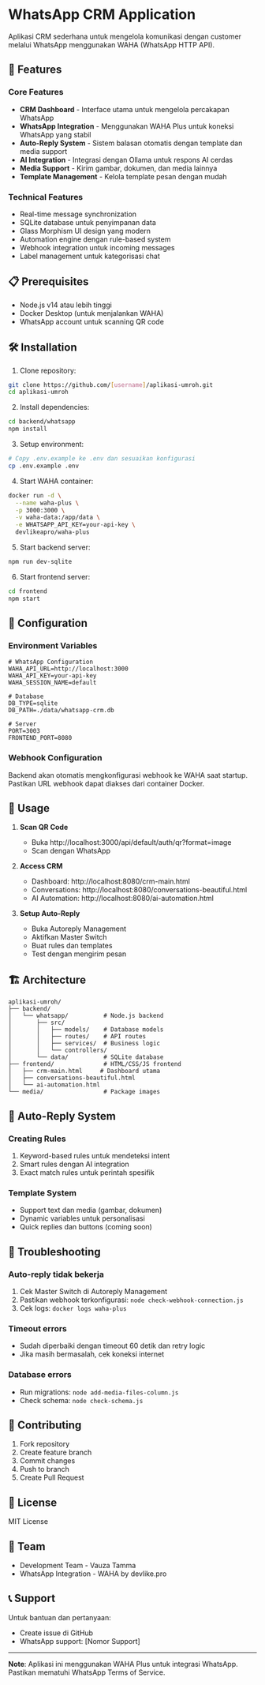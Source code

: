 # WhatsApp CRM Application

Aplikasi CRM sederhana untuk mengelola komunikasi dengan customer melalui WhatsApp menggunakan WAHA (WhatsApp HTTP API).

## 🚀 Features

### Core Features
- **CRM Dashboard** - Interface utama untuk mengelola percakapan WhatsApp
- **WhatsApp Integration** - Menggunakan WAHA Plus untuk koneksi WhatsApp yang stabil
- **Auto-Reply System** - Sistem balasan otomatis dengan template dan media support
- **AI Integration** - Integrasi dengan Ollama untuk respons AI cerdas
- **Media Support** - Kirim gambar, dokumen, dan media lainnya
- **Template Management** - Kelola template pesan dengan mudah

### Technical Features
- Real-time message synchronization
- SQLite database untuk penyimpanan data
- Glass Morphism UI design yang modern
- Automation engine dengan rule-based system
- Webhook integration untuk incoming messages
- Label management untuk kategorisasi chat

## 📋 Prerequisites

- Node.js v14 atau lebih tinggi
- Docker Desktop (untuk menjalankan WAHA)
- WhatsApp account untuk scanning QR code

## 🛠️ Installation

1. Clone repository:
```bash
git clone https://github.com/[username]/aplikasi-umroh.git
cd aplikasi-umroh
```

2. Install dependencies:
```bash
cd backend/whatsapp
npm install
```

3. Setup environment:
```bash
# Copy .env.example ke .env dan sesuaikan konfigurasi
cp .env.example .env
```

4. Start WAHA container:
```bash
docker run -d \
  --name waha-plus \
  -p 3000:3000 \
  -v waha-data:/app/data \
  -e WHATSAPP_API_KEY=your-api-key \
  devlikeapro/waha-plus
```

5. Start backend server:
```bash
npm run dev-sqlite
```

6. Start frontend server:
```bash
cd frontend
npm start
```

## 🔧 Configuration

### Environment Variables
```env
# WhatsApp Configuration
WAHA_API_URL=http://localhost:3000
WAHA_API_KEY=your-api-key
WAHA_SESSION_NAME=default

# Database
DB_TYPE=sqlite
DB_PATH=./data/whatsapp-crm.db

# Server
PORT=3003
FRONTEND_PORT=8080
```

### Webhook Configuration
Backend akan otomatis mengkonfigurasi webhook ke WAHA saat startup. Pastikan URL webhook dapat diakses dari container Docker.

## 📱 Usage

1. **Scan QR Code**
   - Buka http://localhost:3000/api/default/auth/qr?format=image
   - Scan dengan WhatsApp

2. **Access CRM**
   - Dashboard: http://localhost:8080/crm-main.html
   - Conversations: http://localhost:8080/conversations-beautiful.html
   - AI Automation: http://localhost:8080/ai-automation.html

3. **Setup Auto-Reply**
   - Buka Autoreply Management
   - Aktifkan Master Switch
   - Buat rules dan templates
   - Test dengan mengirim pesan

## 🏗️ Architecture

```
aplikasi-umroh/
├── backend/
│   └── whatsapp/          # Node.js backend
│       ├── src/
│       │   ├── models/    # Database models
│       │   ├── routes/    # API routes
│       │   ├── services/  # Business logic
│       │   └── controllers/
│       └── data/          # SQLite database
├── frontend/              # HTML/CSS/JS frontend
│   ├── crm-main.html     # Dashboard utama
│   ├── conversations-beautiful.html
│   └── ai-automation.html
└── media/                 # Package images
```

## 🔄 Auto-Reply System

### Creating Rules
1. Keyword-based rules untuk mendeteksi intent
2. Smart rules dengan AI integration
3. Exact match rules untuk perintah spesifik

### Template System
- Support text dan media (gambar, dokumen)
- Dynamic variables untuk personalisasi
- Quick replies dan buttons (coming soon)

## 🐛 Troubleshooting

### Auto-reply tidak bekerja
1. Cek Master Switch di Autoreply Management
2. Pastikan webhook terkonfigurasi: `node check-webhook-connection.js`
3. Cek logs: `docker logs waha-plus`

### Timeout errors
- Sudah diperbaiki dengan timeout 60 detik dan retry logic
- Jika masih bermasalah, cek koneksi internet

### Database errors
- Run migrations: `node add-media-files-column.js`
- Check schema: `node check-schema.js`

## 🤝 Contributing

1. Fork repository
2. Create feature branch
3. Commit changes
4. Push to branch
5. Create Pull Request

## 📄 License

MIT License

## 👥 Team

- Development Team - Vauza Tamma
- WhatsApp Integration - WAHA by devlike.pro

## 📞 Support

Untuk bantuan dan pertanyaan:
- Create issue di GitHub
- WhatsApp support: [Nomor Support]

---

**Note**: Aplikasi ini menggunakan WAHA Plus untuk integrasi WhatsApp. Pastikan mematuhi WhatsApp Terms of Service.